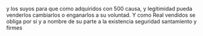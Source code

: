 y los suyos para que como adquiridos con 500 causa, y legitimidad pueda venderlos cambiarlos o enganarlos a su voluntad. Y como Real vendidos se obliga por sí y a nombre de su parte a la existencia seguridad santamiento y firmes